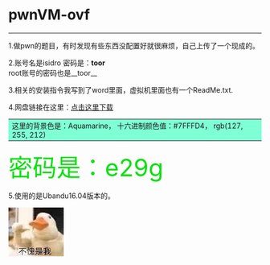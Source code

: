 # pwnVM-ovf
****
1.做pwn的题目，有时发现有些东西没配置好就很麻烦，自己上传了一个现成的。

2.账号名是isidro 密码是：**toor** 
</br>
  root账号的密码也是__toor__

3.相关的安装指令我写到了word里面，虚拟机里面也有一个ReadMe.txt.

4.网盘链接在这里：[点击这里下载](https://pan.baidu.com/s/1NiWodtja5Ia3dpvWANYIcg)
<table><tr><td bgcolor=#7FFFD4>这里的背景色是：Aquamarine，  十六进制颜色值：#7FFFD4， rgb(127, 255, 212)</td></tr></table>

<font color=##bfe1f1 size=72>密码是：e29g</font><br/>

5.使用的是Ubandu16.04版本的。

![是我本人，没有错](https://github.com/leungbless/pwnVM-ovf/blob/master/gugugu.jpg "这是我在网上找的图片，如果侵权了请联系我，我会立马删除！！！")



